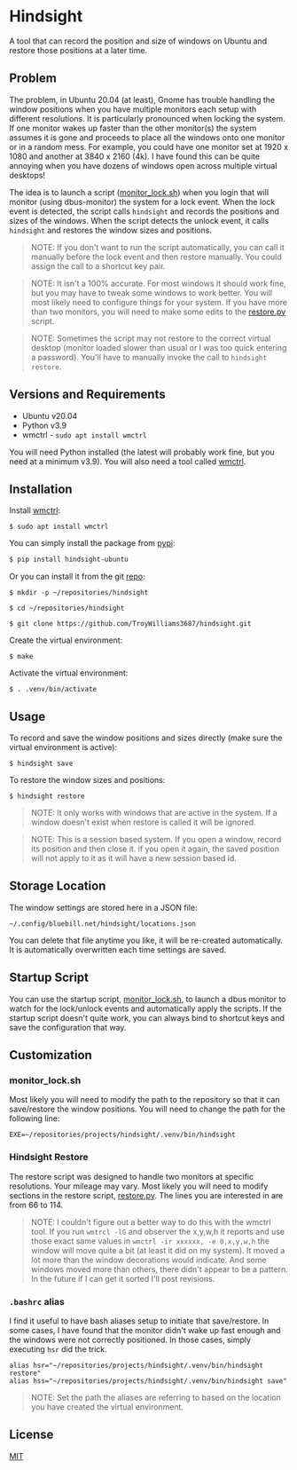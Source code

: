 # Hindsight

A tool that can record the position and size of windows on Ubuntu and restore those positions at a later time.

## Problem

The problem, in Ubuntu 20.04 (at least), Gnome has trouble handling the window positions when you have multiple monitors each setup with different resolutions. It is particularly pronounced when locking the system. If one monitor wakes up faster than the other monitor(s) the system assumes it is gone and proceeds to place all the windows onto one monitor or in a random mess. For example, you could have one monitor set at 1920 x 1080 and another at 3840 x 2160 (4k). I have found this can be quite annoying when you have dozens of windows open across multiple virtual desktops!

The idea is to launch a script ([monitor_lock.sh](monitor_lock.sh)) when you login that will monitor (using dbus-monitor) the system for a lock event. When the lock event is detected, the script calls `hindsight` and records the positions and sizes of the windows. When the script detects the unlock event, it calls `hindsight` and restores the window sizes and positions.

>NOTE: If you don't want to run the script automatically, you can call it manually before the lock event and then restore manually. You could assign the call to a shortcut key pair.

>NOTE: It isn't a 100% accurate. For most windows it should work fine, but you may have to tweak some windows to work better. You will most likely need to configure things for your system. If you have more than two monitors, you will need to make some edits to the [restore.py](./hindsight/restore.py) script.

>NOTE: Sometimes the script may not restore to the correct virtual desktop (monitor loaded slower than usual or I was too quick entering a password). You'll have to manually invoke the call to `hindsight restore`.

## Versions and Requirements

- Ubuntu v20.04
- Python v3.9
- wmctrl - `sudo apt install wmctrl`

You will need Python installed (the latest will probably work fine, but you need at a minimum v3.9). You will also need a tool called [wmctrl](https://www.freedesktop.org/wiki/Software/wmctrl/).


## Installation

Install [wmctrl](https://www.freedesktop.org/wiki/Software/wmctrl/):

```
$ sudo apt install wmctrl
```

You can simply install the package from [pypi](https://pypi.org/project/hindsight-ubuntu/):

```bash
$ pip install hindsight-ubuntu
```

Or you can install it from the git [repo](https://github.com/TroyWilliams3687/hindsight):

```
$ mkdir -p ~/repositories/hindsight

$ cd ~/repositories/hindsight

$ git clone https://github.com/TroyWilliams3687/hindsight.git
```

Create the virtual environment:

```
$ make
```

Activate the virtual environment:

```
$ . .venv/bin/activate
```


## Usage

To record and save the window positions and sizes directly (make sure the virtual environment is active):

```
$ hindsight save
```

To restore the window sizes and positions:

```
$ hindsight restore
```

>NOTE: It only works with windows that are active in the system. If a window doesn't exist when restore is called it will be ignored.

>NOTE: This is a session based system. If you open a window, record its position and then close it. if you open it again, the saved position will not apply to it as it will have a new session based id.

## Storage Location

The window settings are stored here in a JSON file:

```
~/.config/bluebill.net/hindsight/locations.json
```

You can delete that file anytime you like, it will be re-created automatically. It is automatically overwritten each time settings are saved.

## Startup Script

You can use the startup script, [monitor_lock.sh](monitor_lock.sh), to launch a dbus monitor to watch for the lock/unlock events and automatically apply the scripts. If the startup script doesn't quite work, you can always bind to shortcut keys and save the configuration that way.

## Customization

### monitor_lock.sh

Most likely you will need to modify the path to the repository so that it can save/restore the window positions. You will need to change the path for the following line:

```
EXE=~/repositories/projects/hindsight/.venv/bin/hindsight
```

### Hindsight Restore

The restore script was designed to handle two monitors at specific resolutions. Your mileage may vary. Most likely you will need to modify sections in the restore script, [restore.py](./hindsight/restore.py). The lines you are interested in are from 66 to 114. 

>NOTE: I couldn't figure out a better way to do this with the wmctrl tool. If you run `wmtrcl -lG` and observer the x,y,w,h it reports and use those exact same values in `wmctrl -ir xxxxxx, -e 0,x,y,w,h` the window will move quite a bit (at least it did on my system). It moved a lot more than the window decorations would indicate. And some windows moved more than others, there didn't appear to be a pattern. In the future if I can get it sorted I'll post revisions.

### `.bashrc` alias

I find it useful to have bash aliases setup to initiate that save/restore. In some cases, I have found that the monitor didn't wake up fast enough and the windows were not correctly positioned. In those cases, simply executing `hsr` did the trick.

```
alias hsr="~/repositories/projects/hindsight/.venv/bin/hindsight restore"
alias hss="~/repositories/projects/hindsight/.venv/bin/hindsight save"
```

>NOTE: Set the path the aliases are referring to based on the location you have created the virtual environment.


## License

[MIT](https://choosealicense.com/licenses/mit/)